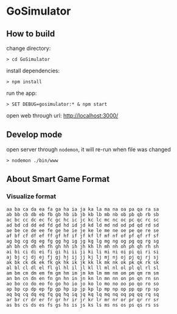 # GoSimulator

## How to build

change directory:
```
> cd GoSimulator
```

install dependencies:
```
> npm install
```

run the app:
```
> SET DEBUG=gosimulator:* & npm start
```

open web through url: [http://localhost:3000/](http://localhost:3000/)

## Develop mode
open server through `nodemon`, it will re-run when file was changed
```
> nodemon ./bin/www
```

## About Smart Game Format

### Visualize format

```text
aa ba ca da ea fa ga ha ia ja ka la ma na oa pa qa ra sa
ab bb cb db eb fb gb hb ib jb kb lb mb nb ob pb qb rb sb
ac bc cc dc ec fc gc hc ic jc kc lc mc nc oc pc qc rc sc
ad bd cd dd ed fd gd hd id jd kd ld md nd od pd qd rd sd
ae be ce de ee fe ge he ie je ke le me ne oe pe qe re se
af bf cf df ef ff gf hf if jf kf lf mf nf of pf qf rf sf
ag bg cg dg eg fg gg hg ig jg kg lg mg ng og pg qg rg sg
ah bh ch dh eh fh gh hh ih jh kh lh mh nh oh ph qh rh sh
ai bi ci di ei fi gi hi ii ji ki li mi ni oi pi qi ri si
aj bj cj dj ej fj gj hj ij jj kj lj mj nj oj pj qj rj sj
ak bk ck dk ek fk gk hk ik jk kk lk mk nk ok pk qk rk sk
al bl cl dl el fl gl hl il jl kl ll ml nl ol pl ql rl sl
am bm cm dm em fm gm hm im jm km lm mm nm om pm qm rm sm
an bn cn dn en fn gn hn in jn kn ln mn nn on pn qn rn sn
ao bo co do eo fo go ho io jo ko lo mo no oo po qo ro so
ap bp cp dp ep fp gp hp ip jp kp lp mp np op pp qp rp sp
aq bq cq dq eq fq gq hq iq jq kq lq mq nq oq pq qq rq sq
ar br cr dr er fr gr hr ir jr kr lr mr nr or pr qr rr sr
as bs cs ds es fs gs hs is js ks ls ms ns os ps qs rs ss
```
